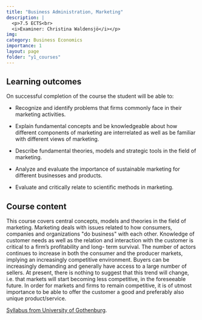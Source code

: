 ```yaml
---
title: "Business Administration, Marketing"
description: |
  <p>7.5 ECTS<br>
  <i>Examiner: Christina Waldensjö</i></p>
img:
category: Business Economics
importance: 1
layout: page
folder: "y1_courses"
---
```


## Learning outcomes

On successful completion of the course the student will be able to:

- Recognize and identify problems that firms commonly face in their marketing
  activities.

- Explain fundamental concepts and be knowledgeable about how different
  components of marketing are interrelated as well as be familiar with different
  views of marketing.

- Describe fundamental theories, models and strategic tools in the field of
  marketing.

- Analyze and evaluate the importance of sustainable marketing for different
  businesses and products.

- Evaluate and critically relate to scientific methods in marketing.

## Course content

This course covers central concepts, models and theories in the field of marketing.
Marketing deals with issues related to how consumers, companies and
organizations "do business" with each other. Knowledge of customer needs as well as the
relation and interaction with the customer is critical to a firm’s profitability and long-
term survival. The number of actors continues to increase in both the consumer and the
producer markets, implying an increasingly competitive environment. Buyers can be
increasingly demanding and generally have access to a large number of sellers. At
present, there is nothing to suggest that this trend will change, i.e. that markets will start
becoming less competitive, in the foreseeable future. In order for markets and firms to
remain competitive, it is of utmost importance to be able to offer the customer a good
and preferably also unique product/service.

[Syllabus from University of Gothenburg](https://kursplaner.gu.se/pdf/kurs/en/FEK102.pdf).
